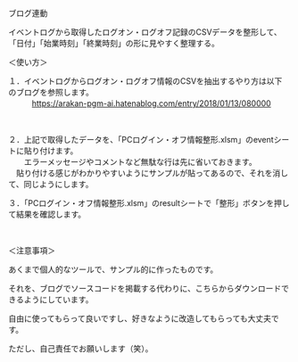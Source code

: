 ブログ連動


イベントログから取得したログオン・ログオフ記録のCSVデータを整形して、「日付」「始業時刻」「終業時刻」の形に見やすく整理する。<br/>


＜使い方＞<br/>

 １．イベントログからログオン・ログオフ情報のCSVを抽出するやり方は以下のブログを参照します。<br/>
 　　　https://arakan-pgm-ai.hatenablog.com/entry/2018/01/13/080000<br>
    
   <br/>

  
 ２．上記で取得したデータを、「PCログイン・オフ情報整形.xlsm」のeventシートに貼り付けます。<br/>
   　　エラーメッセージやコメントなど無駄な行は先に省いておきます。<br/>
     　貼り付ける感じがわかりやすいようにサンプルが貼ってあるので、それを消して、同じようにします。<br/>

      
 ３．「PCログイン・オフ情報整形.xlsm」のresultシートで「整形」ボタンを押して結果を確認します。<br/>

  <br/>
 
  
 ＜注意事項＞<br/>

  
  
  あくまで個人的なツールで、サンプル的に作ったものです。<br/>

  それを、ブログでソースコードを掲載する代わりに、こちらからダウンロードできるようにしています。<br/>

  自由に使ってもらって良いですし、好きなように改造してもらっても大丈夫です。<br/>
  
  ただし、自己責任でお願いします（笑）。<br/>

   
